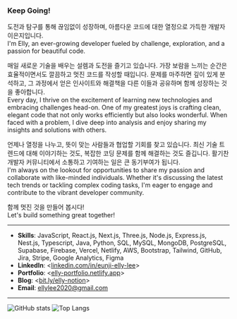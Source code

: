 ### Keep Going!

도전과 탐구를 통해 끊임없이 성장하며, 아름다운 코드에 대한 열정으로 가득한 개발자 이은지입니다. <br/>
I'm Elly, an ever-growing developer fueled by challenge, exploration, and a passion for beautiful code.

매일 새로운 기술을 배우는 설렘과 도전을 즐기고 있습니다. 가장 보람을 느끼는 순간은 효율적이면서도 깔끔하고 멋진 코드를 작성할 때입니다. 문제를 마주하면 깊이 있게 분석하고, 그 과정에서 얻은 인사이트와 해결책을 다른 이들과 공유하며 함께 성장하는 것을 좋아합니다. <br/>
Every day, I thrive on the excitement of learning new technologies and embracing challenges head-on. One of my greatest joys is crafting clean, elegant code that not only works efficiently but also looks wonderful. When faced with a problem, I dive deep into analysis and enjoy sharing my insights and solutions with others.

언제나 열정을 나누고, 뜻이 맞는 사람들과 협업할 기회를 찾고 있습니다. 최신 기술 트렌드에 대해 이야기하는 것도, 복잡한 코딩 문제를 함께 해결하는 것도 즐깁니다. 활기찬 개발자 커뮤니티에서 소통하고 기여하는 일은 큰 동기부여가 됩니다. <br/>
I'm always on the lookout for opportunities to share my passion and collaborate with like-minded individuals. Whether it's discussing the latest tech trends or tackling complex coding tasks, I'm eager to engage and contribute to the vibrant developer community.

함께 멋진 것을 만들어 봅시다! <br/>
Let's build something great together!

------------

- **Skills**: JavaScript, React.js, Next.js, Three.js, Node.js, Express.js, Nest.js, Typescript, Java, Python, SQL, MySQL, MongoDB, PostgreSQL, Supabase, Firebase, Vercel, Netlify, AWS, Bootstrap, Tailwind, GitHub, Jira, Stripe, Google Analytics, Figma
- **LinkedIn**: <[linkedin.com/in/eunji-elly-lee](https://www.linkedin.com/in/eunji-elly-lee/)> <br />
- **Portfolio**: <[elly-portfolio.netlify.app](https://elly-portfolio.netlify.app/)> <br />
- **Blog**: <[bit.ly/elly-notion](https://bit.ly/elly-notion)> <br />
- **Email**: <ellylee2020@gmail.com>

------------
![GitHub stats](https://github-readme-stats-sigma-six-21.vercel.app/api?username=Eunji-Elly-Lee&include_all_commits=false&count_private=true&show_icons=true&theme=tokyonight&hide_border=true)
![Top Langs](https://github-readme-stats.vercel.app/api/top-langs/?username=Eunji-Elly-Lee&langs_count=10&layout=compact&theme=tokyonight&hide_border=true)
